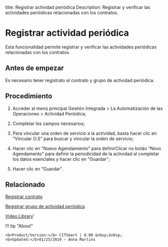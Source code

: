 title: Registrar actividad periódica
Description: Registrar y verificar las actividades periódicas relacionadas con los contratos.
# Registrar actividad periódica


Esta funcionalidad permite registrar y verificar las actividades periódicas
relacionadas con los contratos.

Antes de empezar
--------------------

Es necesario tener registrato el contrato y grupo de actividad periódica.

Procedimiento
-----------------

1.  Acceder al menú principal Gestión Integrada \> La Automatización de las
    Operaciones \> Actividad Periódica;

2.  Completar los campos necesarios;

3.  Para vincular una orden de servicio a la actividad, basta hacer clic en
    "Vincular O.S" para buscar y vincular la orden de servicio;

4.  Hacer clic en "Nuevo Agendamiento" para definirClicar no botão "Novo
    Agendamento" para definir la periodicidad de la actividad al completar los
    datos esenciales y hacer clic en "Guardar";

5.  Hacer clic en "Guardar".


Relacionado
-----------

[Registrar contrato](/es-es/citsmart-platform-8/additional-features/contract-management/use/register-contract.html)

[Registrar grupo de actividad periódica](/es-es/citsmart-platform-8/additional-features/automation-of-operation/configuration/periodic-activity-group.html)

<i class='fa fa-youtube-play  fa-2x' style='color:#97ce17;vertical-align: middle;'> </i> [Video Library](https://www.youtube.com/playlist?list=PLB5qK2uzf2ROTLt6Tt7uegzqwpXHX5nA2)'

!!! tip "About"

    <b>Product/Version:</b> CITSmart | 8.00 &nbsp;&nbsp;
    <b>Updated:</b>01/25/2019 – Anna Martins
